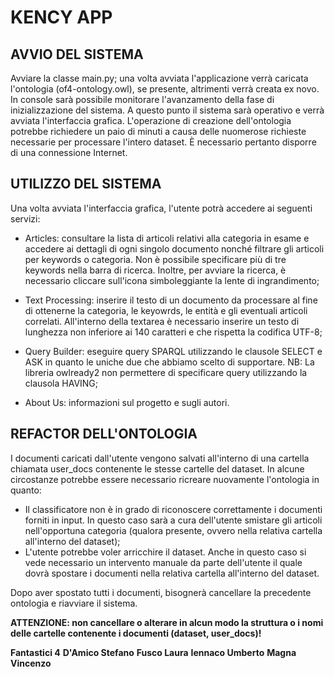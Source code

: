 # KENCY APP

## AVVIO DEL SISTEMA

Avviare la classe main.py; una volta avviata l'applicazione verrà caricata l'ontologia (of4-ontology.owl), se presente, altrimenti verrà creata ex novo. In console sarà possibile monitorare l'avanzamento della fase di inizializzazione del sistema. A questo punto il sistema sarà operativo e verrà avviata l'interfaccia grafica.
L'operazione di creazione dell'ontologia potrebbe richiedere un paio di minuti a causa delle nuomerose richieste necessarie per processare l'intero dataset. È necessario pertanto disporre di una connessione Internet.


## UTILIZZO DEL SISTEMA

Una volta avviata l'interfaccia grafica, l'utente potrà accedere ai seguenti servizi:

- Articles: consultare la lista di articoli relativi alla categoria in esame e accedere ai dettagli di ogni singolo documento nonché filtrare gli articoli per keywords o categoria. Non è possibile specificare più di tre keywords nella barra di ricerca. Inoltre, per avviare la ricerca, è necessario cliccare sull'icona simboleggiante la lente di ingrandimento;

- Text Processing: inserire il testo di un documento da processare al fine di ottenerne la categoria, le keyowrds, le entità e gli eventuali articoli correlati. All'interno della textarea è necessario inserire un testo di lunghezza non inferiore ai 140 caratteri e che rispetta la codifica UTF-8;

- Query Builder: eseguire query SPARQL utilizzando le clausole SELECT e ASK in quanto le uniche due che abbiamo scelto di supportare. 
NB: La libreria owlready2 non permettere di specificare query utilizzando la clausola HAVING;

- About Us: informazioni sul progetto e sugli autori.


## REFACTOR DELL'ONTOLOGIA

I documenti caricati dall'utente vengono salvati all'interno di una cartella chiamata user_docs contenente le stesse cartelle del dataset.
In alcune circostanze potrebbe essere necessario ricreare nuovamente l'ontologia in quanto: 

- Il classificatore non è in grado di riconoscere correttamente i documenti forniti in input. In questo caso sarà a cura dell'utente smistare gli articoli nell'opportuna categoria (qualora presente, ovvero nella relativa cartella all'interno del dataset);
- L'utente potrebbe voler arricchire il dataset. Anche in questo caso si vede necessario un intervento manuale da parte dell'utente il quale dovrà spostare i documenti nella relativa cartella all'interno del dataset.

Dopo aver spostato tutti i documenti, bisognerà cancellare la precedente ontologia e riavviare il sistema. 

**ATTENZIONE: non cancellare o alterare in alcun modo la struttura o i nomi delle cartelle contenente i documenti (dataset, user_docs)!**

**Fantastici 4**
__D'Amico Stefano__
__Fusco Laura__
__Iennaco Umberto__
__Magna Vincenzo__
